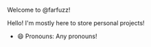 Welcome to @farfuzz!

Hello! I'm mostly here to store personal projects! 

- 😄 Pronouns: Any pronouns!

<!---
farfuzz/farfuzz is a ✨ special ✨ repository because its `README.md` (this file) appears on your GitHub profile.
You can click the Preview link to take a look at your changes.
--->
